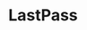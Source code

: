 ---
blog: https://blog.lastpass.com/
color:
- '#d32d27'
facebook: https://www.facebook.com/LastPass
github: lastpass
googleplus: https://plus.google.com/+LastPass
guide: https://lastpass.com/press-room/
instagram: https://www.instagram.com/lastpassofficial/
linkedin: https://www.linkedin.com/company/lastpass
logohandle: lastpass
sort: lastpass
spiceworks: https://community.spiceworks.com/pages/lastpass
title: LastPass
twitter: LastPass
website: https://www.lastpass.com/
wikipedia: https://en.wikipedia.org/wiki/LastPass
youtube: https://www.youtube.com/c/LastPass
---